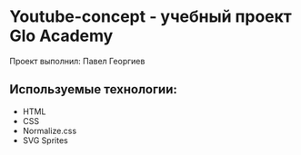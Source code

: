 # Youtube-concept - учебный проект Glo Academy
Проект выполнил: Павел Георгиев

## Используемые технологии:
- HTML
- CSS
- Normalize.css
- SVG Sprites
